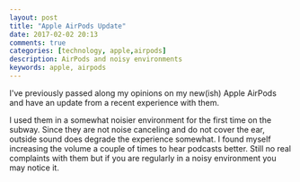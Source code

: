 ```yaml
---
layout: post
title: "Apple AirPods Update"
date: 2017-02-02 20:13
comments: true
categories: [technology, apple,airpods]
description: AirPods and noisy environments
keywords: apple, airpods
---
```

I've previously passed along my opinions on my new(ish) Apple AirPods and have an update from a recent experience with them.

I used them in a somewhat noisier environment for the first time on the subway.
Since they are not noise canceling and do not cover the ear,  outside sound does degrade the experience somewhat.
I found myself increasing the volume a couple of times to hear podcasts better.
Still no real complaints with them but if you are regularly in a noisy environment you may notice it.

